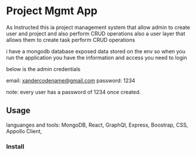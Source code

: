 # Project Mgmt App

As Instructed this ia project management system that allow admin to create user and project and also perform CRUD operations
also a user layer that allows them to create task perform CRUD operations

i have a mongodb database exposed data stored on the env so when you run the application you have the information and access you need to login

below is the admin credentials

email: xandercodename@gmail.com
password: 1234

note: every user has a password of 1234 once created.

## Usage

languanges and tools:
MongoDB, React, GraphQl, Express, Boostrap, CSS, Appollo Client,

### Install
